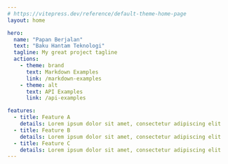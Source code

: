 ```yaml
---
# https://vitepress.dev/reference/default-theme-home-page
layout: home

hero:
  name: "Papan Berjalan"
  text: "Baku Hantam Teknologi"
  tagline: My great project tagline
  actions:
    - theme: brand
      text: Markdown Examples
      link: /markdown-examples
    - theme: alt
      text: API Examples
      link: /api-examples

features:
  - title: Feature A
    details: Lorem ipsum dolor sit amet, consectetur adipiscing elit
  - title: Feature B
    details: Lorem ipsum dolor sit amet, consectetur adipiscing elit
  - title: Feature C
    details: Lorem ipsum dolor sit amet, consectetur adipiscing elit
---
```


